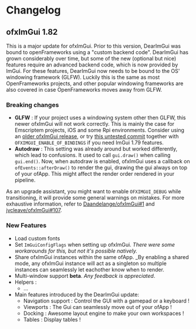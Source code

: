 
# Changelog

## ofxImGui 1.82

This is a major update for ofxImGui. Prior to this version, DearImGui was bound to openFrameworks using a "custom backend code".
DearImGui has grown considerably over time, but some of the new (optional but nice) features require an advanced backend code, which is now provided by ImGui. For these features, DearImGui now needs to be bound to the OS' windowing framework (GLFW). Luckily this is the same as most OpenFrameworks projects, and other popular windowing frameworks are also covered in case OpenFrameworks moves away from GLFW.

### Breaking changes
- **GLFW** : If your project uses a windowing system other then GLFW, this newer ofxImGui will not work correctly. This is mainly the case for Emscriptem projects, iOS and some Rpi environments. Consider using an [older ofxImGui release](), or try [this untested commit](./commit/05ab131) together with `OFXIMGUI_ENABLE_OF_BINDINGS` if you need ImGui 1.79 features.
- **Autodraw** : This setting was already around but worked differently, which lead to confusions. It used to call `gui.draw()` when calling `gui.end()`. Now, when autodraw is enabled, ofxImGui uses a callback on `ofEvents::afterDraw()` to render the gui, drawing the gui always on top of your ofApp. This might affect the render order rendered in your pipeline.

As an upgrade assistant, you might want to enable `OFXIMGUI_DEBUG` while transitioning, it will provide some general warnings on mistakes.
For more exhaustive information, refer to [Daandelange/ofxImGui#1](https://github.com/Daandelange/ofxImGui/issues/1) and [jvcleave/ofxImGui#107](https://github.com/jvcleave/ofxImGui/issues/107).

### New Features
- Load custom fonts
- Set `ImGuiConfigFlags` when setting up ofxImGui. _There were some workarounds for this, but not it's possible natively._
- Share ofxImGui instances within the same ofApp. _By enabling a shared mode, any ofxImGui instance will act as a singleton so multiple instances can seamlessly let eachother know when to render.
- Multi-window support **beta**. _Any feedback is appreciated_.
- Helpers :
  - ...
- Main features introduced by the DearImGui update:
  - Navigation support : Control the GUI with a gamepad or a keyboard !
  - Viewports : The Gui can seamlessly move out of your ofApp !
  - Docking : Awesome layout engine to make your own workspaces !
  - Tables : Display tables !
